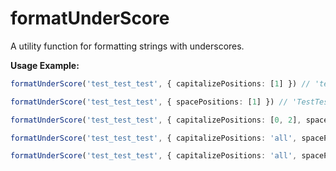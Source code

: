 # formatUnderScore

A utility function for formatting strings with underscores.

**Usage Example:**

```ts
formatUnderScore('test_test_test', { capitalizePositions: [1] }) // 'test Test test''

formatUnderScore('test_test_test', { spacePositions: [1] }) // 'TestTest Test'

formatUnderScore('test_test_test', { capitalizePositions: [0, 2], spacePositions: 'all' }) // ''Test test Test''

formatUnderScore('test_test_test', { capitalizePositions: 'all', spacePositions: 'all' }) // 'Test Test Test'

formatUnderScore('test_test_test', { capitalizePositions: 'all', spacePositions: [1] }) // ''TestTest Test''
```
